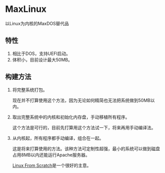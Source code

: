 # MaxLinux
以Linux为内核的MaxDOS替代品

## 特性
1. 相比于DOS，支持UEFI启动。
2. 体积小，目前设计最大50MB。

## 构建方法
1. 将完整系统打包。

   现在并不打算使用这个方法，因为无论如何精简也无法把系统做到50MB以内。
2. 取出完整系统中的内核和初始化内存盘，手动移植所有程序。

   这个方法是可行的，目前先打算用这个方法试一下，将来再用手动编译法。
3. 从内核起，所有程序都手动编译，组合在一起。

   这是将来打算使用的方法。该种方法可定制性超强，最小的系统可以做到磁盘占用8MB以内还能运行Apache服务器。

   [Linux From Scratch](linuxfromscratch.org)是一个很好的主意。
